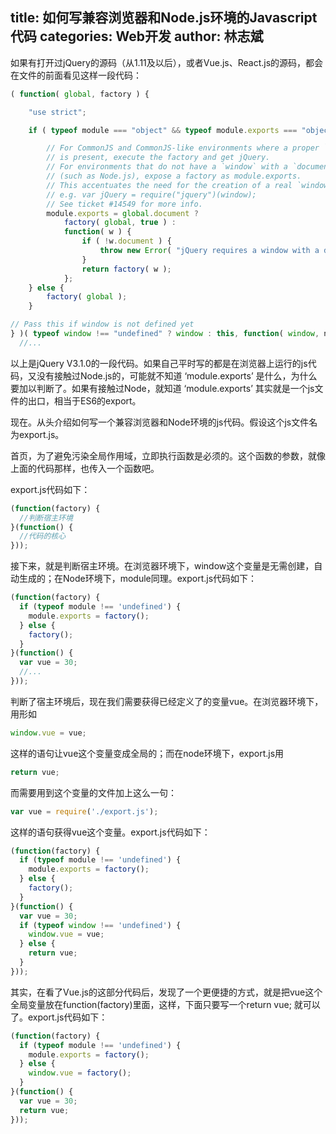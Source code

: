title: 如何写兼容浏览器和Node.js环境的Javascript代码
categories: Web开发
author: 林志斌
---

如果有打开过jQuery的源码（从1.11及以后），或者Vue.js、React.js的源码，都会在文件的前面看见这样一段代码：

```javascript
( function( global, factory ) {

	"use strict";

	if ( typeof module === "object" && typeof module.exports === "object" ) {

		// For CommonJS and CommonJS-like environments where a proper `window`
		// is present, execute the factory and get jQuery.
		// For environments that do not have a `window` with a `document`
		// (such as Node.js), expose a factory as module.exports.
		// This accentuates the need for the creation of a real `window`.
		// e.g. var jQuery = require("jquery")(window);
		// See ticket #14549 for more info.
		module.exports = global.document ?
			factory( global, true ) :
			function( w ) {
				if ( !w.document ) {
					throw new Error( "jQuery requires a window with a document" );
				}
				return factory( w );
			};
	} else {
		factory( global );
	}

// Pass this if window is not defined yet
} )( typeof window !== "undefined" ? window : this, function( window, noGlobal ) {
  //...
```

以上是jQuery V3.1.0的一段代码。如果自己平时写的都是在浏览器上运行的js代码，又没有接触过Node.js的，可能就不知道 ‘module.exports’ 是什么，为什么要加以判断了。如果有接触过Node，就知道 ‘module.exports’ 其实就是一个js文件的出口，相当于ES6的export。

现在。从头介绍如何写一个兼容浏览器和Node环境的js代码。假设这个js文件名为export.js。

首页，为了避免污染全局作用域，立即执行函数是必须的。这个函数的参数，就像上面的代码那样，也传入一个函数吧。

export.js代码如下：

```javascript
(function(factory) {
  //判断宿主环境
}(function() {
  //代码的核心
}));
```

接下来，就是判断宿主环境。在浏览器环境下，window这个变量是无需创建，自动生成的；在Node环境下，module同理。export.js代码如下：

```javascript
(function(factory) {
  if (typeof module !== 'undefined') {
    module.exports = factory();
  } else {
    factory();
  }
}(function() {
  var vue = 30;
  //...
}));
```

判断了宿主环境后，现在我们需要获得已经定义了的变量vue。在浏览器环境下，用形如

```javascript
window.vue = vue;
```

这样的语句让vue这个变量变成全局的；而在node环境下，export.js用

```javascript
return vue;
```

而需要用到这个变量的文件加上这么一句：

```javascript
var vue = require('./export.js');
```

这样的语句获得vue这个变量。export.js代码如下：

```javascript
(function(factory) {
  if (typeof module !== 'undefined') {
    module.exports = factory();
  } else {
    factory();
  }
}(function() {
  var vue = 30;
  if (typeof window !== 'undefined') {
    window.vue = vue;
  } else {
    return vue;
  }
}));
```

其实，在看了Vue.js的这部分代码后，发现了一个更便捷的方式，就是把vue这个全局变量放在function(factory)里面，这样，下面只要写一个return vue; 就可以了。export.js代码如下：

```javascript
(function(factory) {
  if (typeof module !== 'undefined') {
    module.exports = factory();
  } else {
    window.vue = factory();
  }
}(function() {
  var vue = 30;
  return vue;
}));
```
